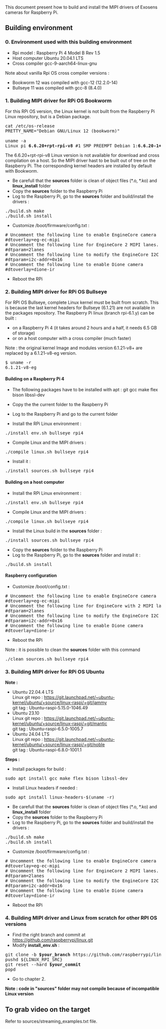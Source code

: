 This document present how to build and install the MIPI drivers of Exosens cameras for Raspberry Pi.

## Building environment

### 0. Environment used with this building environment

- Rpi model : Raspberry Pi 4 Model B Rev 1.5
- Host computer Ubuntu 20.04.1 LTS
- Cross compiler gcc-9-aarch64-linux-gnu

Note about vanilla Rpi OS cross compiler versions :
- Bookworm 12 was compiled with gcc-12 (12.2.0-14)
- Bullseye 11 was compiled with gcc-8 (8.4.0)

### 1. Building MIPI driver for RPi OS Bookworm
For this RPi OS version, the Linux kernel is not built from the Raspberry Pi Linux repository, but is a Debian package.
<pre>
cat /etc/os-release
PRETTY_NAME="Debian GNU/Linux 12 (bookworm)"

uname -a
Linux pi <b>6.6.20+rpt-rpi-v8</b> #1 SMP PREEMPT Debian 1:<b>6.6.20-1+rpt1</b> (2024-03-07) aarch64 GNU/Linux
</pre>

The 6.6.20+rpt-rpi-v8 Linux version is not available for download and cross compilation on a host. So the MIPI driver hast to be built out of tree on the Raspberry Pi.
The corresponding kernel headers are installed by default with Bookworm.

- Be carefull that the **sources** folder is clean of object files (*.o, *.ko) and **linux_install** folder
- Copy the **sources** folder to the Raspberry Pi
- Log to the Raspberry Pi, go to the **sources** folder and build/install the drivers :
<pre>
./build.sh make
./build.sh install
</pre>
- Customize /boot/firmware/config.txt :
<pre>
# Uncomment the following line to enable EngineCore camera
#dtoverlay=eg-ec-mipi
# Uncomment the following line for EngineCore 2 MIPI lanes. 1 lane by default.
#dtparam=2lanes
# Uncomment the following line to modify the EngineCore I2C address. 0x16 by default.
#dtparam=i2c-addr=0x16
# Uncomment the following line to enable Dione camera
#dtoverlay=dione-ir
</pre>

- Reboot the RPi

### 2. Building MIPI driver for RPi OS Bullseye

For RPI OS Bullseye, complete Linux kernel must be built from scratch. This is because the last kernel headers for Bullseye (6.1.21) are not available in the packages repository.
The Raspberry Pi linux (branch rpi-6.1.y) can be built :
- on a Raspberry Pi 4 (it takes around 2 hours and a half, it needs 6.5 GB of storage)
- or on a host computer with a cross compiler (much faster)

Note : the original kernel Image and modules version 6.1.21-v8+ are replaced by a 6.1.21-v8-eg version.
<pre>
$ uname -r
6.1.21-v8-eg
</pre>

#### Building on a Raspberry Pi 4

- The following packages have to be installed with apt : git gcc make flex bison libssl-dev
- Copy the the current folder to the Raspberry Pi
- Log to the Raspberry Pi and go to the current folder

- Install the RPi Linux environment :
<pre>
./install_env.sh bullseye rpi4
</pre>

- Compile Linux and the MIPI drivers :
<pre>
./compile_linux.sh bullseye rpi4
</pre>

- Install it :
<pre>
./install_sources.sh bullseye rpi4
</pre>

#### Building on a host computer

- Install the RPi Linux environment :
<pre>
./install_env.sh bullseye rpi4
</pre>

- Compile Linux and the MIPI drivers :
<pre>
./compile_linux.sh bullseye rpi4
</pre>

- Install the Linux build in the **sources** folder :
<pre>
./install_sources.sh bullseye rpi4
</pre>

- Copy the **sources** folder to the Raspberry Pi
- Log to the Raspberry Pi, go to the **sources** folder and install it :
<pre>
./build.sh install
</pre>

#### Raspberry configuration

- Customize /boot/config.txt :
<pre>
# Uncomment the following line to enable EngineCore camera
#dtoverlay=eg-ec-mipi
# Uncomment the following line for EngineCore with 2 MIPI lanes. 1 lane by default.
#dtparam=2lanes
# Uncomment the following line to modify the EngineCore I2C address. 0x16 by default.
#dtparam=i2c-addr=0x16
# Uncomment the following line to enable Dione camera
#dtoverlay=dione-ir
</pre>

- Reboot the RPi

Note : it is possible to clean the **sources** folder with this command
<pre>
./clean_sources.sh bullseye rpi4
</pre>

### 3. Building MIPI driver for RPi OS Ubuntu

**Note :**
- Ubuntu 22.04.4 LTS \
Linux git repo : https://git.launchpad.net/~ubuntu-kernel/ubuntu/+source/linux-raspi/+git/jammy \
git tag : Ubuntu-raspi-5.15.0-1046.49
- Ubuntu 23.10 \
Linux git repo : https://git.launchpad.net/~ubuntu-kernel/ubuntu/+source/linux-raspi/+git/mantic \
git tag : Ubuntu-raspi-6.5.0-1005.7
- Ubuntu 24.04 LTS \
Linux git repo : https://git.launchpad.net/~ubuntu-kernel/ubuntu/+source/linux-raspi/+git/noble \
git tag : Ubuntu-raspi-6.8.0-1001.1

**Steps :**
- Install packages for build : 
<pre>
sudo apt install gcc make flex bison libssl-dev
</pre>
- Install Linux headers if needed : 
<pre>
sudo apt install linux-headers-$(uname -r)
</pre>
- Be carefull that the **sources** folder is clean of object files (*.o, *.ko) and **linux_install** folder
- Copy the **sources** folder to the Raspberry Pi
- Log to the Raspberry Pi, go to the **sources** folder and build/install the drivers :
<pre>
./build.sh make
./build.sh install
</pre>
- Customize /boot/firmware/config.txt :
<pre>
# Uncomment the following line to enable EngineCore camera
#dtoverlay=eg-ec-mipi
# Uncomment the following line for EngineCore 2 MIPI lanes. 1 lane by default.
#dtparam=2lanes
# Uncomment the following line to modify the EngineCore I2C address. 0x16 by default.
#dtparam=i2c-addr=0x16
# Uncomment the following line to enable Dione camera
#dtoverlay=dione-ir
</pre>

- Reboot the RPi

### 4. Building MIPI driver and Linux from scratch for other RPI OS versions

- Find the right branch and commit at https://github.com/raspberrypi/linux.git
- Modify **install_env.sh** :
<pre>
git clone -b <b>$your_branch</b> https://github.com/raspberrypi/linux.git ${LINUX_RPI_SRC}
pushd ${LINUX_RPI_SRC}
git reset --hard <b>$your_commit</b>
popd
</pre>
- Go to chapter 2.

**Note : code in "sources" folder may not compile because of incompatible Linux version**

## To grab video on the target

Refer to sources/streaming_examples.txt file.
